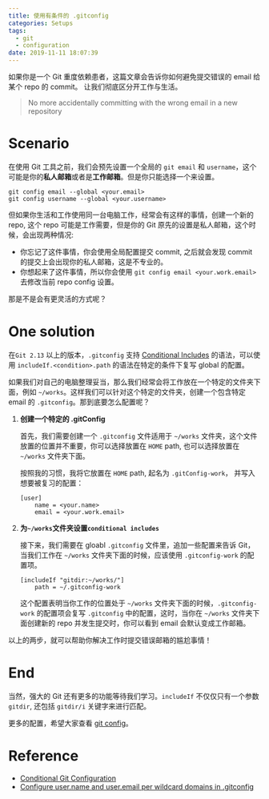 ```yaml
---
title: 使用有条件的 .gitconfig
categories: Setups
tags:
  - git
  - configuration
date: 2019-11-11 18:07:39
---
```


如果你是一个 Git 重度依赖患者，这篇文章会告诉你如何避免提交错误的 email 给某个 repo 的 commit。
让我们彻底区分开工作与生活。

> No more accidentally committing with the wrong email in a new repository

<!--more-->

# Scenario

在使用 Git 工具之前，我们会预先设置一个全局的 `git email` 和 `username`，这个可能是你的**私人邮箱**或者是**工作邮箱**。但是你只能选择一个来设置。

```
git config email --global <your.email>
git config username --global <your.username>
```

但如果你生活和工作使用同一台电脑工作，经常会有这样的事情，创建一个新的 repo, 这个 repo 可能是工作需要，但是你的 Git 原先的设置是私人邮箱，这个时候，会出现两种情况:

* 你忘记了这件事情，你会使用全局配置提交 commit, 之后就会发现 commit 的提交上会出现你的私人邮箱，这是不专业的。
* 你想起来了这件事情，所以你会使用 `git config email <your.work.email>` 去修改当前 repo config 设置。

那是不是会有更灵活的方式呢？

# One solution

在`Git 2.13` 以上的版本，`.gitconfig` 支持 [Conditional Includes](https://git-scm.com/docs/git-config#_conditional_includes) 的语法，可以使用 `includeIf.<condition>.path` 的语法在特定的条件下复写  global 的配置。

如果我们对自己的电脑整理妥当，那么我们经常会将工作放在一个特定的文件夹下面，例如 `~/works`。这样我们可以针对这个特定的文件夹，创建一个包含特定 email 的 `.gitconfig`。那到底要怎么配置呢？

1. **创建一个特定的 .gitConfig**

	首先，我们需要创建一个 `.gitconfig` 文件适用于 `~/works` 文件夹，这个文件放置的位置并不重要，你可以选择放置在 `HOME` path, 也可以选择放置在 `~/works` 文件夹下面。

	按照我的习惯，我将它放置在 `HOME` path, 起名为 `.gitConfig-work`， 并写入想要被复习的配置：

	```
	[user]
		name = <your.name>
		email = <your.work.email>
	```

2. **为`~/works`文件夹设置`conditional includes`**

	接下来，我们需要在 gloabl `.gitconfig` 文件里，追加一些配置来告诉 Git，当我们工作在 `~/works` 文件夹下面的时候，应该使用 `.gitconfig-work` 的配置项。

	```
	[includeIf "gitdir:~/works/"]
		path = ~/.gitconfig-work
	```


	这个配置表明当你工作的位置处于 `~/works` 文件夹下面的时候，`.gitconfig-work` 的配置项会复写 `.gitconfig` 中的配置，这时，当你在 `~/works` 文件夹下面创建新的 repo 并发生提交时，你可以看到 email 会默认变成工作邮箱。

以上的两步，就可以帮助你解决工作时提交错误邮箱的尴尬事情！

# End

当然，强大的 Git 还有更多的功能等待我们学习。`includeIf` 不仅仅只有一个参数 `gitdir`, 还包括 `gitdir/i` 关键字来进行匹配。

更多的配置，希望大家查看 [git config](https://git-scm.com/docs/git-config#_conditional_includes)。

# Reference

- [Conditional Git Configuration](https://blog.jiayu.co/2019/02/conditional-git-configuration/)
- [Configure user.name and user.email per wildcard domains in .gitconfig](https://stackoverflow.com/questions/13750953/is-it-possible-to-configure-user-name-and-user-email-per-wildcard-domains-in-gi)
